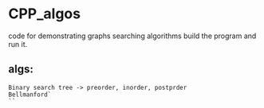 # CPP_algos
code for demonstrating graphs searching algorithms
build the program and run it.

## algs:
```text 
Binary search tree -> preorder, inorder, postprder
Bellmanford`
``

